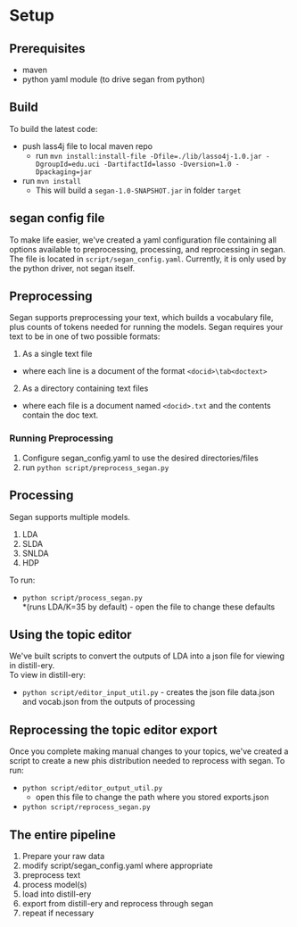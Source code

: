 # Setup
## Prerequisites
- maven
- python yaml module (to drive segan from python)

## Build
To build the latest code:

- push lass4j file to local maven repo
  - run `mvn install:install-file -Dfile=./lib/lasso4j-1.0.jar -DgroupId=edu.uci -DartifactId=lasso -Dversion=1.0 -Dpackaging=jar`
- run `mvn install`
  - This will build a `segan-1.0-SNAPSHOT.jar` in folder `target`

## segan config file
To make life easier, we've created a yaml configuration file containing all options available to preprocessing, processing, and reprocessing in segan. The file is located in `script/segan_config.yaml`. Currently, it is only used by the python driver, not segan itself.

## Preprocessing
Segan supports preprocessing your text, which builds a vocabulary file, plus counts of tokens needed for running the models. Segan requires your text to be in one of two possible formats:  
1. As a single text file  
  * where each line is a document of the format `<docid>\tab<doctext>`  
2. As a directory containing text files  
  * where each file is a document named `<docid>.txt` and the contents contain the doc text.

### Running Preprocessing
1. Configure segan_config.yaml to use the desired directories/files
2. run `python script/preprocess_segan.py`

## Processing  
Segan supports multiple models. 
1. LDA
2. SLDA
3. SNLDA
4. HDP

To run:  
* `python script/process_segan.py`  
  *(runs LDA/K=35 by default) - open the file to change these defaults

## Using the topic editor
We've built scripts to convert the outputs of LDA into a json file for viewing in distill-ery.  
To view in distill-ery:  
* `python script/editor_input_util.py` - creates the json file data.json and vocab.json from the outputs of processing

## Reprocessing the topic editor export
Once you complete making manual changes to your topics, we've created a script to create a new phis distribution needed to reprocess with segan. 
To run:  
* `python script/editor_output_util.py`
  * open this file to change the path where you stored exports.json
* `python script/reprocess_segan.py`

## The entire pipeline  
1. Prepare your raw data
2. modify script/segan_config.yaml where appropriate
3. preprocess text
4. process model(s)
5. load into distill-ery
6. export from distill-ery and reprocess through segan
7. repeat if necessary
